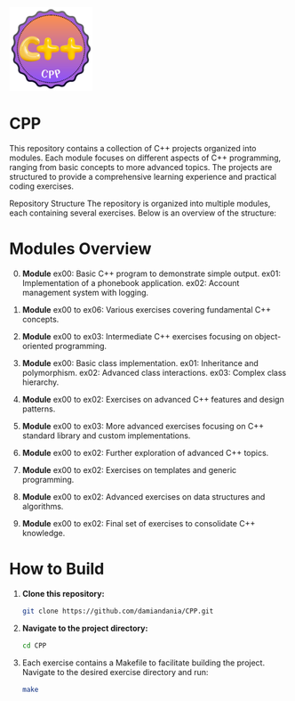 <p>
<img src="https://github.com/damiandania/damiandania/blob/main/Pics/CPP.png"
	alt="Project pic" width="150" height="150"/>
</p>

# CPP

This repository contains a collection of C++ projects organized into modules. Each module focuses on different aspects of C++ programming, ranging from basic concepts to more advanced topics. The projects are structured to provide a comprehensive learning experience and practical coding exercises.

Repository Structure
The repository is organized into multiple modules, each containing several exercises. Below is an overview of the structure:

# Modules Overview

0. **Module**
ex00: Basic C++ program to demonstrate simple output.
ex01: Implementation of a phonebook application.
ex02: Account management system with logging.

1. **Module**
ex00 to ex06: Various exercises covering fundamental C++ concepts.

2. **Module**
ex00 to ex03: Intermediate C++ exercises focusing on object-oriented programming.

3. **Module**
ex00: Basic class implementation.
ex01: Inheritance and polymorphism.
ex02: Advanced class interactions.
ex03: Complex class hierarchy.

4. **Module**
ex00 to ex02: Exercises on advanced C++ features and design patterns.

5. **Module**
ex00 to ex03: More advanced exercises focusing on C++ standard library and custom implementations.

6. **Module**
ex00 to ex02: Further exploration of advanced C++ topics.

7. **Module**
ex00 to ex02: Exercises on templates and generic programming.

8. **Module**
ex00 to ex02: Advanced exercises on data structures and algorithms.

9. **Module**
ex00 to ex02: Final set of exercises to consolidate C++ knowledge.

# How to Build

1. **Clone this repository:**
	```bash
	git clone https://github.com/damiandania/CPP.git

2. **Navigate to the project directory:**
	```bash
	cd CPP

3. Each exercise contains a Makefile to facilitate building the project. Navigate to the desired exercise directory and run:
	```bash
	make
